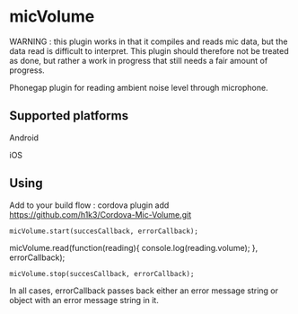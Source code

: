 micVolume
=========

WARNING : this plugin works in that it compiles and reads mic data, but the data read is difficult to interpret. This plugin should therefore not be treated as done, but rather a work in progress that still needs a fair amount of progress.

Phonegap plugin for reading ambient noise level through microphone.



Supported platforms
-------------------
Android

iOS


Using
-----
Add to your build flow :
  cordova plugin add https://github.com/h1k3/Cordova-Mic-Volume.git


    micVolume.start(succesCallback, errorCallback);

   micVolume.read(function(reading){
        console.log(reading.volume);
    }, errorCallback);

    micVolume.stop(succesCallback, errorCallback);

In all cases, errorCallback passes back either an error message string or object with an error message string in it.

